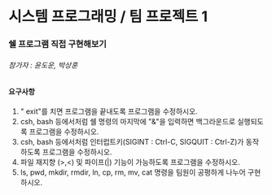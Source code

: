 # 시스템 프로그래밍 / 팀 프로젝트 1

### 쉘 프로그램 직접 구현해보기

###### 참가자 : 윤도운, 박상훈

#### 요구사항
1. " exit"를 치면 프로그램을 끝내도록 프로그램을 수정하시오.
2. csh, bash 등에서처럼 쉘 명령의 마지막에 "&"을 입력하면 백그라운드로 실행되도록  프로그램을 수정하시오.
3. csh, bash 등에서처럼 인터럽트키(SIGINT : Ctrl-C, SIGQUIT : Ctrl-Z)가 동작하도록 프로그램을 수정하시오.
4. 파일 재지향 (>,<) 및 파이프(|) 기능이 가능하도록 프로그램을 수정하시오.
5. ls, pwd, mkdir, rmdir, ln, cp, rm, mv, cat 명령을 팀원이 공평하게 나누어 구현하시오.



